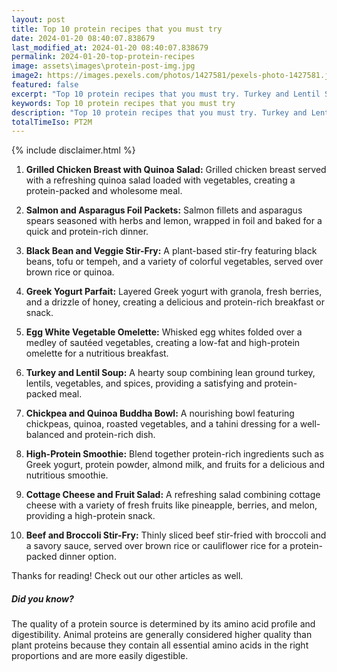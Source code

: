 ```yaml
---
layout: post
title: Top 10 protein recipes that you must try
date: 2024-01-20 08:40:07.838679
last_modified_at: 2024-01-20 08:40:07.838679
permalink: 2024-01-20-top-protein-recipes
image: assets\images\protein-post-img.jpg
image2: https://images.pexels.com/photos/1427581/pexels-photo-1427581.jpeg?auto=compress&cs=tinysrgb&h=650&w=940
featured: false
excerpt: "Top 10 protein recipes that you must try. Turkey and Lentil Soup, Greek Yogurt Parfait made it to our top 10 list. Click to see if your favourite protein recipe made it to our top 10 list"
keywords: Top 10 protein recipes that you must try
description: "Top 10 protein recipes that you must try. Turkey and Lentil Soup, Greek Yogurt Parfait made it to our top 10 list. Click to see if your favourite protein recipe made it to our top 10 list"
totalTimeIso: PT2M
---
```

{% include disclaimer.html %}


1. **Grilled Chicken Breast with Quinoa Salad:**
   Grilled chicken breast served with a refreshing quinoa salad loaded with vegetables, creating a protein-packed and wholesome meal.

2. **Salmon and Asparagus Foil Packets:**
   Salmon fillets and asparagus spears seasoned with herbs and lemon, wrapped in foil and baked for a quick and protein-rich dinner.

3. **Black Bean and Veggie Stir-Fry:**
   A plant-based stir-fry featuring black beans, tofu or tempeh, and a variety of colorful vegetables, served over brown rice or quinoa.

4. **Greek Yogurt Parfait:**
   Layered Greek yogurt with granola, fresh berries, and a drizzle of honey, creating a delicious and protein-rich breakfast or snack.

5. **Egg White Vegetable Omelette:**
   Whisked egg whites folded over a medley of sautéed vegetables, creating a low-fat and high-protein omelette for a nutritious breakfast.

6. **Turkey and Lentil Soup:**
   A hearty soup combining lean ground turkey, lentils, vegetables, and spices, providing a satisfying and protein-packed meal.

7. **Chickpea and Quinoa Buddha Bowl:**
   A nourishing bowl featuring chickpeas, quinoa, roasted vegetables, and a tahini dressing for a well-balanced and protein-rich dish.

8. **High-Protein Smoothie:**
   Blend together protein-rich ingredients such as Greek yogurt, protein powder, almond milk, and fruits for a delicious and nutritious smoothie.

9. **Cottage Cheese and Fruit Salad:**
   A refreshing salad combining cottage cheese with a variety of fresh fruits like pineapple, berries, and melon, providing a high-protein snack.

10. **Beef and Broccoli Stir-Fry:**
    Thinly sliced beef stir-fried with broccoli and a savory sauce, served over brown rice or cauliflower rice for a protein-packed dinner option.

Thanks for reading! Check out our other articles as well.

<div class="card" style="margin-bottom:1rem">
  <div class="card-body">
    <h5 class="card-title">Did you know?</h5>
    <p class="card-text">The quality of a protein source is determined by its amino acid profile and digestibility. Animal proteins are generally considered higher quality than plant proteins because they contain all essential amino acids in the right proportions and are more easily digestible.</p>
  </div>
</div>